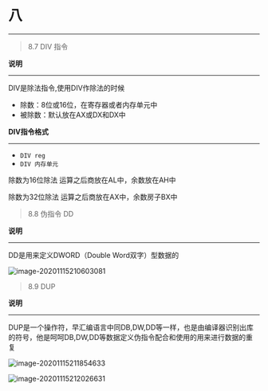 # 八

---

> 8.7 DIV 指令

**说明**

---

DIV是除法指令,使用DIV作除法的时候

* 除数：8位或16位，在寄存器或者内存单元中
* 被除数：默认放在AX或DX和DX中

**DIV指令格式**

---

* `DIV reg`
* `DIV 内存单元`

除数为16位除法 运算之后商放在AL中，余数放在AH中

除数为32位除法 运算之后商放在AX中，余数房子BX中



> 8.8 伪指令 DD

**说明**

---

DD是用来定义DWORD（Double Word双字）型数据的

![image-20201115210603081](C:\Users\Z-X-L\AppData\Roaming\Typora\typora-user-images\image-20201115210603081.png)



> 8.9 DUP

**说明**

---

DUP是一个操作符，早汇编语言中同DB,DW,DD等一样，也是由编译器识别出库的符号，他是呵呵DB,DW,DD等数据定义伪指令配合和使用的用来进行数据的重复

![image-20201115211854633](C:\Users\Z-X-L\AppData\Roaming\Typora\typora-user-images\image-20201115211854633.png)

![image-20201115212026631](C:\Users\Z-X-L\AppData\Roaming\Typora\typora-user-images\image-20201115212026631.png)



















